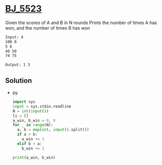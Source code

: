 # [BJ_5523](https://acmicpc.net/problem/5523)

Given the scores of A and B in N rounds
Prints the number of times A has won, and the number of times B has won

```txt
Input: 4
100 0
5 6
40 50
74 75

Output: 1 3
```

## Solution

* py

  ```py
  import sys
  input = sys.stdin.readline
  N = int(input())
  li = []
  a_win, b_win = 0, 0
  for _ in range(N):
    a, b = map(int, input().split())
    if a > b:
      a_win += 1
    elif b > a:
      b_win += 1

  print(a_win, b_win)
  ```
